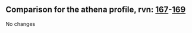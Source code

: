 ## Comparison for the athena profile, rvn: [167](https://github.com/PRO100KatYT/FortniteProfileRevisions/tree/main/profiles/athena/167%20athena.json)-[169](https://github.com/PRO100KatYT/FortniteProfileRevisions/tree/main/profiles/athena/169%20athena.json)

No changes
